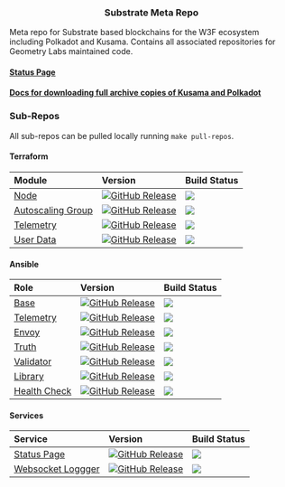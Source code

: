 <p align="center">
  <h3 align="center">Substrate Meta Repo</h3>
</p>

Meta repo for Substrate based blockchains for the W3F ecosystem including Polkadot and Kusama. Contains all associated repositories for Geometry Labs maintained code. 

#### [Status Page](https://status.icon.geometry.io) 

#### [Docs for downloading full archive copies of Kusama and Polkadot](docs/archive_sync.md)

### Sub-Repos

All sub-repos can be pulled locally running `make pull-repos`.

#### Terraform

| Module | Version | Build Status | 
| :--- | :---- |:---- | 
| [Node](https://github.com/geometry-labs/terraform-polkadot-aws-node) | [![GitHub Release](https://img.shields.io/github/release/geometry-labs/terraform-polkadot-aws-node.svg?style=flat)]() | ![](https://github.com/geometry-labs/terraform-polkadot-aws-node/workflows/integration/badge.svg?branch=main) | 
| [Autoscaling Group](https://github.com/geometry-labs/terraform-polkadot-aws-asg) | [![GitHub Release](https://img.shields.io/github/release/geometry-labs/terraform-polkadot-aws-asg.svg?style=flat)]() | ![](https://github.com/geometry-labs/terraform-polkadot-aws-asg/workflows/integration/badge.svg?branch=main) | 
| [Telemetry](https://github.com/geometry-labs/terraform-polkadot-aws-telemetry) | [![GitHub Release](https://img.shields.io/github/release/geometry-labs/terraform-polkadot-aws-telemetry.svg?style=flat)]() | ![](https://github.com/geometry-labs/terraform-polkadot-aws-telemetry/workflows/integration/badge.svg?branch=main) | 
| [User Data](https://github.com/geometry-labs/terraform-polkadot-user-data) | [![GitHub Release](https://img.shields.io/github/release/geometry-labs/terraform-polkadot-user-data.svg?style=flat)]() | ![](https://github.com/geometry-labs/terraform-polkadot-user-data/workflows/integration/badge.svg?branch=main) | 

[comment]: <> (| [Archive Cloudfront]&#40;https://github.com/geometry-labs/terraform-substrate-archive-cloudfront&#41; | [![GitHub Release]&#40;https://img.shields.io/github/release/geometry-labs/terraform-substrate-archive-cloudfront.svg?style=flat&#41;]&#40;&#41; | ![]&#40;https://github.com/geometry-labs/terraform-substrate-archive-cloudfront/workflows/integration/badge.svg?branch=main&#41; |)

#### Ansible 

| Role | Version | Build Status | 
| :--- | :---- |:---- | 
| [Base](https://github.com/geometry-labs/ansible-role-polkadot-base) | [![GitHub Release](https://img.shields.io/github/release/geometry-labs/ansible-role-polkadot-base.svg?style=flat)]() | ![](https://github.com/geometry-labs/ansible-role-polkadot-base/workflows/galaxy-publish/badge.svg?branch=main) | 
| [Telemetry](https://github.com/geometry-labs/ansible-role-substrate-telemetry) | [![GitHub Release](https://img.shields.io/github/release/geometry-labs/ansible-role-substrate-telemetry.svg?style=flat)]() | ![](https://github.com/geometry-labs/ansible-role-substrate-telemetry/workflows/galaxy-publish/badge.svg?branch=main) | 
| [Envoy](https://github.com/geometry-labs/ansible-role-substrate-connect-envoy-config) | [![GitHub Release](https://img.shields.io/github/release/geometry-labs/ansible-role-substrate-connect-envoy-config.svg?style=flat)]() | ![](https://github.com/geometry-labs/ansible-role-substrate-connect-envoy-config/workflows/galaxy-publish/badge.svg?branch=main) | 
| [Truth](https://github.com/geometry-labs/ansible-role-polkadot-truth) | [![GitHub Release](https://img.shields.io/github/release/geometry-labs/ansible-role-polkadot-truth.svg?style=flat)]() | ![](https://github.com/geometry-labs/ansible-role-polkadot-truth/workflows/galaxy-publish/badge.svg?branch=main) | 
| [Validator](https://github.com/geometry-labs/ansible-role-polkadot-validator) | [![GitHub Release](https://img.shields.io/github/release/geometry-labs/ansible-role-polkadot-validator.svg?style=flat)]() | ![](https://github.com/geometry-labs/ansible-role-polkadot-validator/workflows/galaxy-publish/badge.svg?branch=main) | 
| [Library](https://github.com/geometry-labs/ansible-role-polkadot-library) | [![GitHub Release](https://img.shields.io/github/release/geometry-labs/ansible-role-polkadot-library.svg?style=flat)]() | ![](https://github.com/geometry-labs/ansible-role-polkadot-library/workflows/galaxy-publish/badge.svg?branch=main) | 
| [Health Check](https://github.com/geometry-labs/ansible-role-polkadot-health-check) | [![GitHub Release](https://img.shields.io/github/release/geometry-labs/ansible-role-polkadot-health-check.svg?style=flat)]() | ![](https://github.com/geometry-labs/ansible-role-polkadot-health-check/workflows/galaxy-publish/badge.svg?branch=main) | 

#### Services

| Service | Version | Build Status | 
| :--- | :---- |:---- | 
| [Status Page](https://github.com/geometry-labs/substrate-status-page) | [![GitHub Release](https://img.shields.io/github/release/geometry-labs/substrate-status-page.svg?style=flat)]() | ![](https://github.com/geometry-labs/substrate-status-page/workflows/Uptime%20CI/badge.svg?branch=main) | 
| [Websocket Loggger](https://github.com/geometry-labs/websocket-logger) | [![GitHub Release](https://img.shields.io/github/release/geometry-labs/websocket-logger.svg?style=flat)]() | ![](https://github.com/geometry-labs/websocket-logger/actions/workflows/release-ecr.yml/badge.svg) | 

